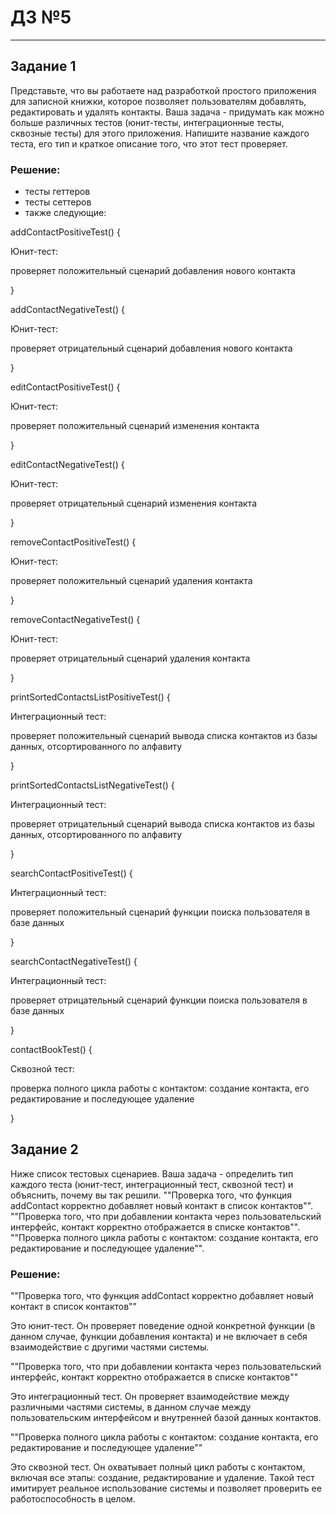 # ДЗ №5

--------

## Задание 1

Представьте, что вы работаете над разработкой простого приложения для записной книжки, которое позволяет пользователям добавлять, редактировать и удалять контакты.
Ваша задача - придумать как можно больше различных тестов (юнит-тесты, интеграционные тесты, сквозные тесты) для этого приложения. Напишите название каждого теста, его тип и краткое описание того, что этот тест проверяет.

### Решение:

- тесты геттеров
- тесты сеттеров
- также следующие:

addContactPositiveTest() {

Юнит-тест:

проверяет положительный сценарий добавления нового контакта

}

addContactNegativeTest() {

Юнит-тест:

проверяет отрицательный сценарий добавления нового контакта

}

editContactPositiveTest() {

Юнит-тест:

проверяет положительный сценарий изменения контакта

}

editContactNegativeTest() {

Юнит-тест:

проверяет отрицательный сценарий изменения контакта

}

removeContactPositiveTest() {

Юнит-тест:

проверяет положительный сценарий удаления контакта

}

removeContactNegativeTest() {

Юнит-тест:

проверяет отрицательный сценарий удаления контакта

}

printSortedContactsListPositiveTest() {

Интеграционный тест:

проверяет положительный сценарий вывода списка контактов из базы данных, отсортированного по алфавиту

}

printSortedContactsListNegativeTest() {

Интеграционный тест:

проверяет отрицательный сценарий вывода списка контактов из базы данных, отсортированного по алфавиту

}

searchContactPositiveTest() {

Интеграционный тест:

проверяет положительный сценарий функции поиска пользователя в базе данных

}

searchContactNegativeTest() {

Интеграционный тест:

проверяет отрицательный сценарий функции поиска пользователя в базе данных

}

contactBookTest() {

Сквозной тест:

проверка полного цикла работы с контактом: создание контакта, его редактирование и последующее удаление

}

## Задание 2

Ниже список тестовых сценариев. Ваша задача - определить тип каждого теста (юнит-тест, интеграционный тест, сквозной тест) и объяснить, почему вы так решили.
""Проверка того, что функция addContact корректно добавляет новый контакт в список контактов"".
""Проверка того, что при добавлении контакта через пользовательский интерфейс, контакт корректно отображается в списке контактов"".
""Проверка полного цикла работы с контактом: создание контакта, его редактирование и последующее удаление"".

### Решение:

""Проверка того, что функция addContact корректно добавляет новый контакт в список контактов""

Это юнит-тест. Он проверяет поведение одной конкретной функции (в данном случае, функции добавления контакта) и не включает в себя взаимодействие с другими частями системы.

""Проверка того, что при добавлении контакта через пользовательский интерфейс, контакт корректно отображается в списке контактов""

Это интеграционный тест. Он проверяет взаимодействие между различными частями системы, в данном случае между пользовательским интерфейсом и внутренней базой данных контактов.

""Проверка полного цикла работы с контактом: создание контакта, его редактирование и последующее удаление""

Это сквозной тест. Он охватывает полный цикл работы с контактом, включая все этапы: создание, редактирование и удаление. Такой тест имитирует реальное использование системы и позволяет проверить ее работоспособность в целом.